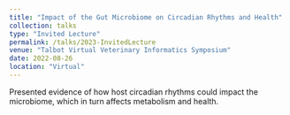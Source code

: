 ```yaml
---
title: "Impact of the Gut Microbiome on Circadian Rhythms and Health"
collection: talks
type: "Invited Lecture"
permalink: /talks/2023-InvitedLecture
venue: "Talbot Virtual Veterinary Informatics Symposium"
date: 2022-08-26
location: "Virtual"
---
```


Presented evidence of how host circadian rhythms could impact the microbiome, which in turn affects metabolism and health. 